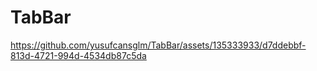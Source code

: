 # TabBar

https://github.com/yusufcansglm/TabBar/assets/135333933/d7ddebbf-813d-4721-994d-4534db87c5da

